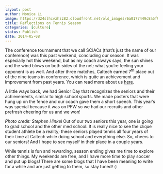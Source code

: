 ```yaml
---
layout: post
author: Monica Li
image: https://d24slhcvzhzz82.cloudfront.net/old_images/6a0177449c8a5f970d01a3fd0203e8970b-pi.jpg
title: Reflections on Tennis Season 
categories: [culture]
status: Publish
date: 2014-05-08
---
```


The conference tournament that we call SCIACs (that’s just the name of our conference) was this past weekend, concluding our season. It was especially hot this weekend, but as my coach always says, the sun shines and the wind blows on both sides of the net: what you’re feeling your opponent is as well. And after three matches, Caltech earned 7<sup>th</sup> place out of the nine teams in conference, which is quite an achievement and improvement from past years. You can read more about us <a href="https://gocaltech.com/sports/wten/index" target="_blank" title="">here</a>.

A little ways back, we had Senior Day that recognizes the seniors and their achievements, similar to high school sports. We made posters that were hung up on the fence and our coach gave them a short speech. This year’s was special because it was on PFW so we had our recruits and other prefrosh cheering for us and we won!

*Photo credit: Stephen Hinkel*
Out of our two seniors this year, one is going to grad school and the other med school. It is really nice to see the clique student athlete be a reality; these seniors played tennis all four years of their time at Caltech while doing school and everything else. So, cheers to our seniors! And I hope to see myself in their place in a couple years.

While tennis is fun and rewarding, season ending gives me time to explore other things. My weekends are free, and I have more time to play soccer and put up blogs! There are some blogs that I have been meaning to write for a while and are just getting to them, so stay tuned! :)
